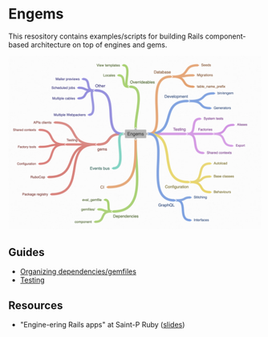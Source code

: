 # Engems

This resository contains examples/scripts for building Rails component-based architecture on top of engines and gems.

<p align="center">
  <a href="https://coggle.it/diagram/XWb1MGn5-5cWTBOx/t/engems">
    <img src="./assets/map.png" alt="Engems map" width="600">
  </a>
</p>

## Guides

- [Organizing dependencies/gemfiles](./guides/gemfiles.md)
- [Testing](./guides/testing.md)

## Resources

- "Engine-ering Rails apps" at Saint-P Ruby ([slides](https://speakerdeck.com/palkan/saint-p-ruby-meetup-engine-ering-rails-apps))
